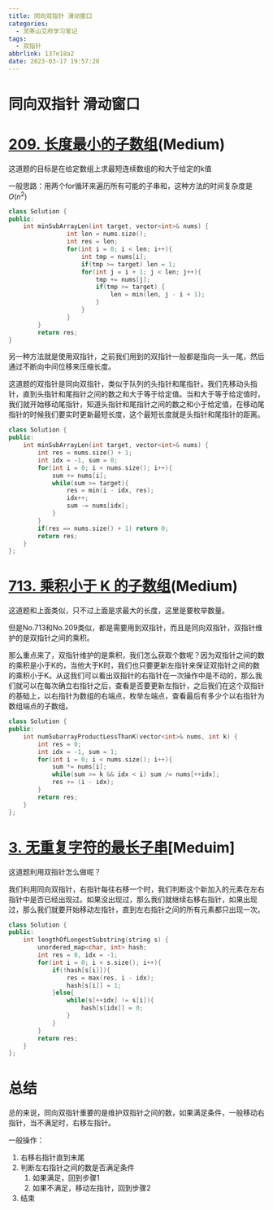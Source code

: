 ```yaml
---
title: 同向双指针 滑动窗口
categories:
  - 灵茶山艾府学习笔记
tags:
  - 双指针
abbrlink: 137e18a2
date: 2023-03-17 19:57:20
---
```

# 同向双指针 滑动窗口

# **[209. 长度最小的子数组](https://leetcode.cn/problems/minimum-size-subarray-sum/)(Medium)**

这道题的目标是在给定数组上求最短连续数组的和大于给定的k值

一般思路：用两个for循环来遍历所有可能的子串和，这种方法的时间复杂度是 $O(n^2)$

```cpp
class Solution {
public:
    int minSubArrayLen(int target, vector<int>& nums) {
				int len = nums.size();
				int res = len;
				for(int i = 0; i < len; i++){
					int tmp = nums[i];
					if(tmp >= target) len = 1;
					for(int j = i + 1; j < len; j++){
						tmp += nums[j];
						if(tmp >= target) {
							len = min(len, j - i + 1);
						}
					}
				}
		}
		return res;
}
```

另一种方法就是使用双指针，之前我们用到的双指针一般都是指向一头一尾，然后通过不断向中间位移来压缩长度。

这道题的双指针是同向双指针，类似于队列的头指针和尾指针。我们先移动头指针，直到头指针和尾指针之间的数之和大于等于给定值。当和大于等于给定值时，我们就开始移动尾指针，知道头指针和尾指针之间的数之和小于给定值，在移动尾指针的时候我们要实时更新最短长度，这个最短长度就是头指针和尾指针的距离。

```cpp
class Solution {
public:
    int minSubArrayLen(int target, vector<int>& nums) {
        int res = nums.size() + 1;
        int idx = -1, sum = 0;
        for(int i = 0; i < nums.size(); i++){
            sum += nums[i];
            while(sum >= target){
                res = min(i - idx, res);
                idx++;
                sum -= nums[idx];
            }
        }
        if(res == nums.size() + 1) return 0;
        return res;
    }
};
```

# **[713. 乘积小于 K 的子数组](https://leetcode.cn/problems/subarray-product-less-than-k/)(Medium)**

这道题和上面类似，只不过上面是求最大的长度，这里是要枚举数量。

但是No.713和No.209类似，都是需要用到双指针，而且是同向双指针，双指针维护的是双指针之间的乘积。

那么重点来了，双指针维护的是乘积，我们怎么获取个数呢？因为双指针之间的数的乘积是小于K的，当他大于K时，我们也只要更新左指针来保证双指针之间的数的乘积小于K。从这我们可以看出双指针的右指针在一次操作中是不动的，那么我们就可以在每次确立右指针之后，查看是否要更新左指针，之后我们在这个双指针的基础上，以右指针为数组的右端点，枚举左端点，查看最后有多少个以右指针为数组端点的子数组。

```cpp
class Solution {
public:
    int numSubarrayProductLessThanK(vector<int>& nums, int k) {
        int res = 0;
        int idx = -1, sum = 1;
        for(int i = 0; i < nums.size(); i++){
            sum *= nums[i];
            while(sum >= k && idx < i) sum /= nums[++idx];
            res += (i - idx);
        }
        return res;
    }
};
```

# **[3. 无重复字符的最长子串](https://leetcode.cn/problems/longest-substring-without-repeating-characters/)[Meduim]**

这道题利用双指针怎么做呢？

我们利用同向双指针，右指针每往右移一个时，我们判断这个新加入的元素在左右指针中是否已经出现过。如果没出现过，那么我们就继续右移右指针，如果出现过，那么我们就要开始移动左指针，直到左右指针之间的所有元素都只出现一次。

```cpp
class Solution {
public:
    int lengthOfLongestSubstring(string s) {
        unordered_map<char, int> hash;
        int res = 0, idx = -1;
        for(int i = 0; i < s.size(); i++){
            if(!hash[s[i]]){
                res = max(res, i - idx);
                hash[s[i]] = 1;
            }else{
                while(s[++idx] != s[i]){
                    hash[s[idx]] = 0;
                }
            }
        }
        return res;
    }
};
```

# 总结

总的来说，同向双指针重要的是维护双指针之间的数，如果满足条件，一般移动右指针，当不满足时，右移左指针。

一般操作：

1. 右移右指针直到末尾
2. 判断左右指针之间的数是否满足条件
    1. 如果满足，回到步骤1
    2. 如果不满足，移动左指针，回到步骤2
3. 结束